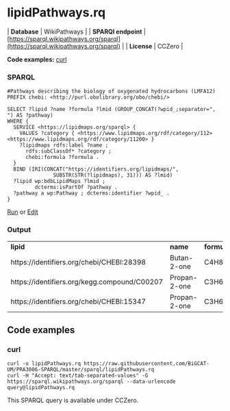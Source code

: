 # lipidPathways.rq

| **Database** | WikiPathways |
| **SPARQl endpoint** | [https://sparql.wikipathways.org/sparql](https://sparql.wikipathways.org/sparql) |
| **License** | CCZero |

**Code examples:** [curl](#curl)

### SPARQL

```sparql
#Pathways describing the biology of oxygenated hydrocarbons (LMFA12)
PREFIX chebi: <http://purl.obolibrary.org/obo/chebi/>

SELECT ?lipid ?name ?formula ?lmid (GROUP_CONCAT(?wpid_;separator=", ") AS ?pathway)
WHERE {
  SERVICE <https://lipidmaps.org/sparql> {
    VALUES ?category { <https://www.lipidmaps.org/rdf/category/112> <https://www.lipidmaps.org/rdf/category/11200> } 
    ?lipidmaps rdfs:label ?name ;
      rdfs:subClassOf* ?category ;
      chebi:formula ?formula .
  }
  BIND (IRI(CONCAT("https://identifiers.org/lipidmaps/",
               SUBSTR(STR(?lipidmaps), 31))) AS ?lmid)
  ?lipid wp:bdbLipidMaps ?lmid ;
         dcterms:isPartOf ?pathway .
  ?pathway a wp:Pathway ; dcterms:identifier ?wpid_ .
}
```

[Run](https://sparql.wikipathways.org/sparql/?query=%23Pathways%20describing%20the%20biology%20of%20oxygenated%20hydrocarbons%20%28LMFA12%29%0APREFIX%20chebi%3A%20%3Chttp%3A%2F%2Fpurl.obolibrary.org%2Fobo%2Fchebi%2F%3E%0A%0ASELECT%20%3Flipid%20%3Fname%20%3Fformula%20%3Flmid%20%28GROUP_CONCAT%28%3Fwpid_%3Bseparator%3D%22%2C%20%22%29%20AS%20%3Fpathway%29%0AWHERE%20%7B%0A%20%20SERVICE%20%3Chttps%3A%2F%2Flipidmaps.org%2Fsparql%3E%20%7B%0A%20%20%20%20VALUES%20%3Fcategory%20%7B%20%3Chttps%3A%2F%2Fwww.lipidmaps.org%2Frdf%2Fcategory%2F112%3E%20%3Chttps%3A%2F%2Fwww.lipidmaps.org%2Frdf%2Fcategory%2F11200%3E%20%7D%20%0A%20%20%20%20%3Flipidmaps%20rdfs%3Alabel%20%3Fname%20%3B%0A%20%20%20%20%20%20rdfs%3AsubClassOf*%20%3Fcategory%20%3B%0A%20%20%20%20%20%20chebi%3Aformula%20%3Fformula%20.%0A%20%20%7D%0A%20%20BIND%20%28IRI%28CONCAT%28%22https%3A%2F%2Fidentifiers.org%2Flipidmaps%2F%22%2C%0A%20%20%20%20%20%20%20%20%20%20%20%20%20%20%20SUBSTR%28STR%28%3Flipidmaps%29%2C%2031%29%29%29%20AS%20%3Flmid%29%0A%20%20%3Flipid%20wp%3AbdbLipidMaps%20%3Flmid%20%3B%0A%20%20%20%20%20%20%20%20%20dcterms%3AisPartOf%20%3Fpathway%20.%0A%20%20%3Fpathway%20a%20wp%3APathway%20%3B%20dcterms%3Aidentifier%20%3Fwpid_%20.%0A%7D%0A) or [Edit](https://sparql.wikipathways.org/?q=%23Pathways%20describing%20the%20biology%20of%20oxygenated%20hydrocarbons%20%28LMFA12%29%0APREFIX%20chebi%3A%20%3Chttp%3A%2F%2Fpurl.obolibrary.org%2Fobo%2Fchebi%2F%3E%0A%0ASELECT%20%3Flipid%20%3Fname%20%3Fformula%20%3Flmid%20%28GROUP_CONCAT%28%3Fwpid_%3Bseparator%3D%22%2C%20%22%29%20AS%20%3Fpathway%29%0AWHERE%20%7B%0A%20%20SERVICE%20%3Chttps%3A%2F%2Flipidmaps.org%2Fsparql%3E%20%7B%0A%20%20%20%20VALUES%20%3Fcategory%20%7B%20%3Chttps%3A%2F%2Fwww.lipidmaps.org%2Frdf%2Fcategory%2F112%3E%20%3Chttps%3A%2F%2Fwww.lipidmaps.org%2Frdf%2Fcategory%2F11200%3E%20%7D%20%0A%20%20%20%20%3Flipidmaps%20rdfs%3Alabel%20%3Fname%20%3B%0A%20%20%20%20%20%20rdfs%3AsubClassOf*%20%3Fcategory%20%3B%0A%20%20%20%20%20%20chebi%3Aformula%20%3Fformula%20.%0A%20%20%7D%0A%20%20BIND%20%28IRI%28CONCAT%28%22https%3A%2F%2Fidentifiers.org%2Flipidmaps%2F%22%2C%0A%20%20%20%20%20%20%20%20%20%20%20%20%20%20%20SUBSTR%28STR%28%3Flipidmaps%29%2C%2031%29%29%29%20AS%20%3Flmid%29%0A%20%20%3Flipid%20wp%3AbdbLipidMaps%20%3Flmid%20%3B%0A%20%20%20%20%20%20%20%20%20dcterms%3AisPartOf%20%3Fpathway%20.%0A%20%20%3Fpathway%20a%20wp%3APathway%20%3B%20dcterms%3Aidentifier%20%3Fwpid_%20.%0A%7D%0A)



### Output

<!-- https://sparql.wikipathways.org/sparql -->
<table>
  <tr>
    <td><b>lipid</b></td>
    <td><b>name</b></td>
    <td><b>formula</b></td>
    <td><b>lmid</b></td>
    <td><b>pathway</b></td>
  </tr>
  <tr>
    <td>https://identifiers.org/chebi/CHEBI:28398</td>
    <td>Butan-2-one </td>
    <td>C4H8O</td>
    <td>https://identifiers.org/lipidmaps/LMFA12000043</td>
    <td>WP4838</td>
  </tr>
  <tr>
    <td>https://identifiers.org/kegg.compound/C00207</td>
    <td>Propan-2-one </td>
    <td>C3H6O</td>
    <td>https://identifiers.org/lipidmaps/LMFA12000057</td>
    <td>WP3602</td>
  </tr>
  <tr>
    <td>https://identifiers.org/chebi/CHEBI:15347</td>
    <td>Propan-2-one </td>
    <td>C3H6O</td>
    <td>https://identifiers.org/lipidmaps/LMFA12000057</td>
    <td>WP4742, WP5175</td>
  </tr>
</table>

## Code examples

### curl

```shell
curl -o lipidPathways.rq https://raw.githubusercontent.com/BiGCAT-UM/PRA3006-SPARQL/master/sparql/lipidPathways.rq
curl -H "Accept: text/tab-separated-values" -G https://sparql.wikipathways.org/sparql --data-urlencode query@lipidPathways.rq
```

This SPARQL query is available under CCZero.
